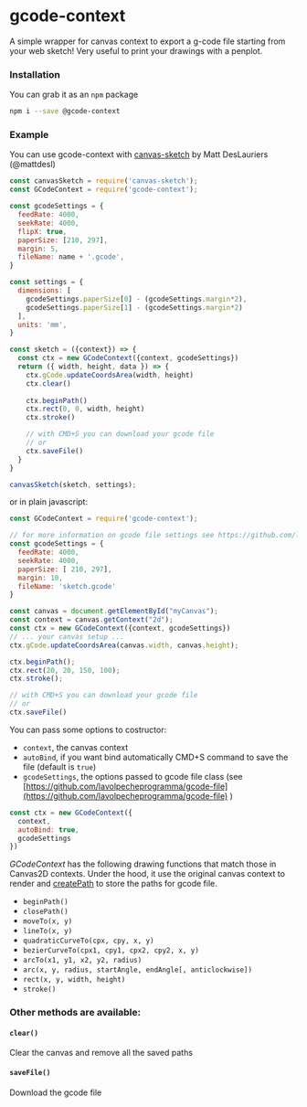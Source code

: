 # gcode-context

A simple wrapper for canvas context to export a g-code file starting from your web sketch!
Very useful to print your drawings with a penplot.

### Installation

You can grab it as an `npm` package
```bash
npm i --save @gcode-context
```

### Example
You can use gcode-context with [canvas-sketch](https://github.com/mattdesl/canvas-sketch) by Matt DesLauriers (@mattdesl)

```javascript
const canvasSketch = require('canvas-sketch');
const GCodeContext = require('gcode-context');

const gcodeSettings = {
  feedRate: 4000,
  seekRate: 4000,
  flipX: true,
  paperSize: [210, 297],
  margin: 5,
  fileName: name + '.gcode',
}

const settings = {
  dimensions: [
    gcodeSettings.paperSize[0] - (gcodeSettings.margin*2),
    gcodeSettings.paperSize[1] - (gcodeSettings.margin*2)
  ],
  units: 'mm',
}

const sketch = ({context}) => {
  const ctx = new GCodeContext({context, gcodeSettings})
  return ({ width, height, data }) => {
    ctx.gCode.updateCoordsArea(width, height)
    ctx.clear()
    
    ctx.beginPath()
    ctx.rect(0, 0, width, height)
    ctx.stroke()

    // with CMD+S you can download your gcode file 
    // or
    ctx.saveFile()
  }
}

canvasSketch(sketch, settings);
```

or in plain javascript: 

```javascript
const GCodeContext = require('gcode-context');

// for more information on gcode file settings see https://github.com/lavolpecheprogramma/gcode-file
const gcodeSettings = {
  feedRate: 4000,
  seekRate: 4000,
  paperSize: [ 210, 297],
  margin: 10,
  fileName: 'sketch.gcode'
}

const canvas = document.getElementById("myCanvas");
const context = canvas.getContext("2d");
const ctx = new GCodeContext({context, gcodeSettings})
// ... your canvas setup ...
ctx.gCode.updateCoordsArea(canvas.width, canvas.height);

ctx.beginPath();
ctx.rect(20, 20, 150, 100);
ctx.stroke();

// with CMD+S you can download your gcode file 
// or
ctx.saveFile()

```

You can pass some options to costructor:

- `context`, the canvas context
- `autoBind`, if you want bind automatically CMD+S command to save the file (default is `true`)
- `gcodeSettings`, the options passed to gcode file class (see [https://github.com/lavolpecheprogramma/gcode-file](https://github.com/lavolpecheprogramma/gcode-file) )

```javascript
const ctx = new GCodeContext({
  context,
  autoBind: true,
  gcodeSettings
})
```

*GCodeContext* has the following drawing functions that match those in Canvas2D contexts.
Under the hood, it use the original canvas context to render and [createPath](https://github.com/mattdesl/canvas-sketch-util/blob/master/docs/penplot.md#createPath) to store the paths for gcode file.

- `beginPath()`
- `closePath()`
- `moveTo(x, y)`
- `lineTo(x, y)`
- `quadraticCurveTo(cpx, cpy, x, y)`
- `bezierCurveTo(cpx1, cpy1, cpx2, cpy2, x, y)`
- `arcTo(x1, y1, x2, y2, radius)`
- `arc(x, y, radius, startAngle, endAngle[, anticlockwise])`
- `rect(x, y, width, height)`
- `stroke()`

### Other methods are available:

#### `clear()`
Clear the canvas and remove all the saved paths

#### `saveFile()`
Download the gcode file
